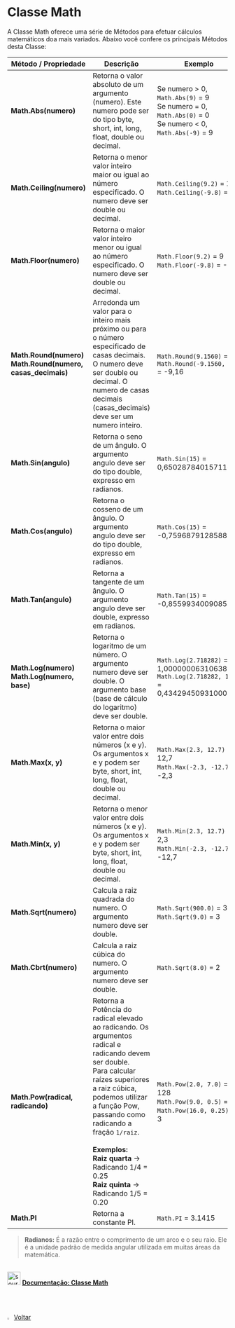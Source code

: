<h1>Classe Math</h1>

A Classe Math oferece uma série de Métodos para efetuar cálculos matemáticos doa mais variados. Abaixo você confere os principais Métodos desta Classe:

| Método / Propriedade                                         | Descrição                                                    | Exemplo                                                      |
| ------------------------------------------------------------ | ------------------------------------------------------------ | ------------------------------------------------------------ |
| **Math.Abs(numero)**                                         | Retorna o valor absoluto de um argumento (numero). Este numero pode ser do tipo byte, short, int, long, float, double ou decimal. | Se numero > 0, `Math.Abs(9)` = 9 <br />Se numero = 0, `Math.Abs(0)` = 0 <br />Se numero < 0, `Math.Abs(-9)` = 9 |
| **Math.Ceiling(numero)**                                     | Retorna o menor valor inteiro maior ou igual ao número especificado. O numero deve ser double ou decimal. | `Math.Ceiling(9.2)` = 10 <br />`Math.Ceiling(-9.8)` = -9     |
| **Math.Floor(numero)**                                       | Retorna o maior valor inteiro menor ou igual ao número especificado. O numero deve ser double ou decimal. | `Math.Floor(9.2)` = 9 <br />`Math.Floor(-9.8)` = -10         |
| **Math.Round(numero)**<br />**Math.Round(numero, casas_decimais)** | Arredonda um valor para o inteiro mais próximo ou para o número especificado de casas decimais. O numero deve ser double ou decimal. O numero de casas decimais (casas_decimais) deve ser um numero inteiro. | `Math.Round(9.1560)` = 9 <br />`Math.Round(-9.1560, 2)` = -9,16 |
| **Math.Sin(angulo)**                                         | Retorna o seno de um ângulo. O argumento angulo deve ser do tipo double, expresso em radianos. | `Math.Sin(15)` = 0,6502878401571168                          |
| **Math.Cos(angulo)**                                         | Retorna o cosseno de um ângulo. O argumento angulo deve ser do tipo double, expresso em radianos. | `Math.Cos(15)` = -0,7596879128588213                         |
| **Math.Tan(angulo)**                                         | Retorna a tangente de um ângulo. O argumento angulo deve ser double, expresso em radianos. | `Math.Tan(15)` = -0,8559934009085188                         |
| **Math.Log(numero)**<br />**Math.Log(numero, base)**         | Retorna o logaritmo de um número. O argumento numero deve ser double. O argumento base (base de cálculo do logaritmo) deve ser double. | `Math.Log(2.718282)` = 1,0000000631063886 <br />`Math.Log(2.718282, 10)` = 0,4342945093100081 |
| **Math.Max(x, y)**                                           | Retorna o maior valor entre dois números (x e y). Os argumentos x e y podem ser byte, short, int, long, float, double ou decimal. | `Math.Max(2.3, 12.7)` = 12,7 <br />`Math.Max(-2.3, -12.7)` = -2,3 |
| **Math.Min(x, y)**                                           | Retorna o menor valor entre dois números (x e y). Os argumentos x e y podem ser byte, short, int, long, float, double ou decimal. | `Math.Min(2.3, 12.7)` = 2,3 <br />`Math.Min(-2.3, -12.7)` = -12,7 |
| **Math.Sqrt(numero)**                                        | Calcula a raiz quadrada do numero. O argumento numero deve ser double. | `Math.Sqrt(900.0)` = 30<br />`Math.Sqrt(9.0)` = 3            |
| **Math.Cbrt(numero)**                                        | Calcula a raiz cúbica do numero. O argumento numero deve ser double. | `Math.Sqrt(8.0)` = 2                                         |
| **Math.Pow(radical, radicando)**                             | Retorna a Potência do radical elevado ao radicando. Os argumentos radical e radicando devem ser double. <br />Para calcular raízes superiores a raiz cúbica, podemos utilizar a função Pow, passando como radicando a fração  `1/raiz`. <br /><br />**Exemplos:**<br />**Raiz quarta** -> Radicando 1/4 = 0.25<br />**Raiz quinta** -> Radicando 1/5 = 0.20 | `Math.Pow(2.0, 7.0)` = 128 <br />`Math.Pow(9.0, 0.5)` = 3<br />`Math.Pow(16.0, 0.25)` = 3 |
| **Math.PI**                                                  | Retorna a constante PI.                                      | `Math.PI` = 3.1415                                           |

> **Radianos:** É a razão entre o comprimento de um arco e o seu raio.  Ele é a unidade padrão de medida angular utilizada em muitas áreas da  matemática.

<br />

<div align="left"><img src="https://i.imgur.com/DNV9Rxu.png" title="source: imgur.com" width="30px"/> <a href="https://learn.microsoft.com/pt-br/dotnet/api/system.math?view=net-7.0" target="_blank"><b>Documentação: Classe Math</b></a></div>

<br /><br />

<div align="left"><a href="README.md"><img src="https://i.imgur.com/XMgF3gl.png" title="source: imgur.com" width="3%"/>Voltar</a></div>	
